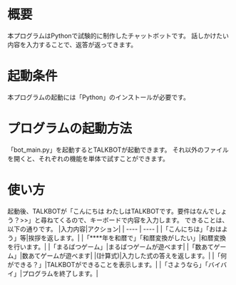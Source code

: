 # 概要
本プログラムはPythonで試験的に制作したチャットボットです。
話しかけたい内容を入力することで、返答が返ってきます。

# 起動条件
本プログラムの起動には「Python」のインストールが必要です。

# プログラムの起動方法
「bot_main.py」を起動するとTALKBOTが起動できます。
それ以外のファイルを開くと、それぞれの機能を単体で試すことができます。

# 使い方
起動後、TALKBOTが「こんにちは わたしはTALKBOTです。要件はなんでしょう？>>」と尋ねてくるので、キーボードで内容を入力します。
できることは、以下の通りです。
|入力内容|アクション|
| ---- | ---- |
|「こんにちは」「おはよう」等|挨拶を返します。|
|「****年を和暦で」「和暦変換がしたい」|和暦変換を行います。|
|「まるばつゲーム」|まるばつゲームが遊べます|
|「数あてゲーム」|数あてゲームが遊べます|
|(計算式)|入力した式の答えを返します。|
|「何ができる？」|TALKBOTができることを表示します。|
|「さようなら」「バイバイ」|プログラムを終了します。|
